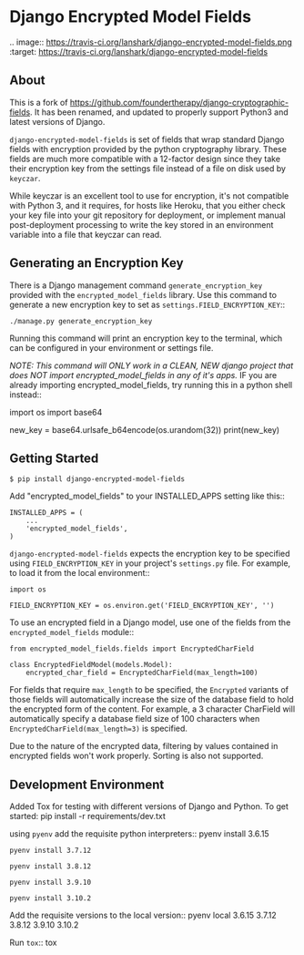 # Django Encrypted Model Fields

.. image::
<https://travis-ci.org/lanshark/django-encrypted-model-fields.png>
:target: <https://travis-ci.org/lanshark/django-encrypted-model-fields>

## About

This is a fork of
<https://github.com/foundertherapy/django-cryptographic-fields>. It has
been renamed, and updated to properly support Python3 and latest
versions of Django.

`django-encrypted-model-fields` is set of fields that wrap standard
Django fields with encryption provided by the python cryptography
library. These fields are much more compatible with a 12-factor design
since they take their encryption key from the settings file instead of a
file on disk used by `keyczar`.

While keyczar is an excellent tool to use for encryption, it\'s not
compatible with Python 3, and it requires, for hosts like Heroku, that
you either check your key file into your git repository for deployment,
or implement manual post-deployment processing to write the key stored
in an environment variable into a file that keyczar can read.

## Generating an Encryption Key

There is a Django management command `generate_encryption_key` provided
with the `encrypted_model_fields` library. Use this command to generate
a new encryption key to set as `settings.FIELD_ENCRYPTION_KEY`::

    ./manage.py generate_encryption_key

Running this command will print an encryption key to the terminal, which
can be configured in your environment or settings file.

*NOTE: This command will ONLY work in a CLEAN, NEW django project that
does NOT import encrypted_model_fields in any of it\'s apps.* IF you are
already importing encrypted_model_fields, try running this in a python
shell instead::

import os import base64

new_key = base64.urlsafe_b64encode(os.urandom(32)) print(new_key)

## Getting Started

    $ pip install django-encrypted-model-fields

Add \"encrypted_model_fields\" to your INSTALLED_APPS setting like
this::

    INSTALLED_APPS = (
        ...
        'encrypted_model_fields',
    )

`django-encrypted-model-fields` expects the encryption key to be
specified using `FIELD_ENCRYPTION_KEY` in your project\'s `settings.py`
file. For example, to load it from the local environment::

    import os

    FIELD_ENCRYPTION_KEY = os.environ.get('FIELD_ENCRYPTION_KEY', '')

To use an encrypted field in a Django model, use one of the fields from
the `encrypted_model_fields` module::

    from encrypted_model_fields.fields import EncryptedCharField

    class EncryptedFieldModel(models.Model):
        encrypted_char_field = EncryptedCharField(max_length=100)

For fields that require `max_length` to be specified, the `Encrypted`
variants of those fields will automatically increase the size of the
database field to hold the encrypted form of the content. For example, a
3 character CharField will automatically specify a database field size
of 100 characters when `EncryptedCharField(max_length=3)` is specified.

Due to the nature of the encrypted data, filtering by values contained
in encrypted fields won\'t work properly. Sorting is also not supported.

## Development Environment

Added Tox for testing with different versions of Django and Python. To
get started: pip install -r requirements/dev.txt

using `pyenv` add the requisite python interpreters:: pyenv install
3.6.15

    pyenv install 3.7.12

    pyenv install 3.8.12

    pyenv install 3.9.10

    pyenv install 3.10.2

Add the requisite versions to the local version:: pyenv local 3.6.15
3.7.12 3.8.12 3.9.10 3.10.2

Run `tox`:: tox
